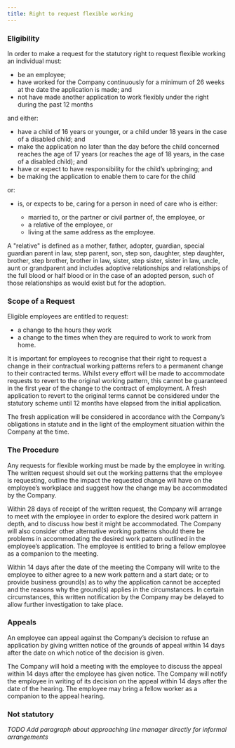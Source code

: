 ```yaml
---
title: Right to request flexible working
---
```


### Eligibility

In order to make a request for the statutory right to request flexible working an individual must:

* be an employee;
* have worked for the Company continuously for a minimum of 26 weeks at the date the application is made; and
* not have made another application to work flexibly under the right during the past 12 months

and either:

* have a child of 16 years or younger, or a child under 18 years in the case of a disabled child; and
* make the application no later than the day before the child concerned reaches the age of 17 years (or reaches the age of 18 years, in the case of a disabled child); and
* have or expect to have responsibility for the child’s upbringing; and
* be making the application to enable them to care for the child

or:

* is, or expects to be, caring for a person in need of care who is either:

  * married to, or the partner or civil partner of, the employee, or
  * a relative of the employee, or
  * living at the same address as the employee.

A "relative" is defined as a mother, father, adopter, guardian, special guardian parent in law, step parent, son, step son, daughter, step daughter, brother, step brother, brother in law, sister, step sister, sister in law, uncle, aunt or grandparent and includes adoptive relationships and relationships of the full blood or half blood or in the case of an adopted person, such of those relationships as would exist but for the adoption.



### Scope of a Request

Eligible employees are entitled to request:

* a change to the hours they work
* a change to the times when they are required to work to work from home.

It is important for employees to recognise that their right to request a change in their contractual working patterns refers to a permanent change to their contracted terms.  Whilst every effort will be made to accommodate requests to revert to the original working pattern, this cannot be guaranteed in the first year of the change to the contract of employment.  A fresh application to revert to the original terms cannot be considered under the statutory scheme until 12 months have elapsed from the initial application.

The fresh application will be considered in accordance with the Company’s obligations in statute and in the light of the employment situation within the Company at the time.

### The Procedure

Any requests for flexible working must be made by the employee in writing. The written request should set out the working patterns that the employee is requesting, outline the impact the requested change will have on the employee’s workplace and suggest how the change may be accommodated by the Company.

Within 28 days of receipt of the written request, the Company will arrange to meet with the employee in order to explore the desired work pattern in depth, and to discuss how best it might be accommodated. The Company will also consider other alternative working patterns should there be problems in accommodating the desired work pattern outlined in the employee’s application. The employee is entitled to bring a fellow employee as a companion to the meeting.

Within 14 days after the date of the meeting the Company will write to the employee to either agree to a new work pattern and a start date; or to provide business ground(s) as to why the application cannot be accepted and the reasons why the ground(s) applies in the circumstances.  In certain circumstances, this written notification by the Company may be delayed to allow further investigation to take place.


### Appeals

An employee can appeal against the Company’s decision to refuse an application by giving written notice of the grounds of appeal within 14 days after the date on which notice of the decision is given.

The Company will hold a meeting with the employee to discuss the appeal within 14 days after the employee has given notice. The Company will notify the employee in writing of its decision on the appeal within 14 days after the date of the hearing. The employee may bring a fellow worker as a companion to the appeal hearing.

### Not statutory

_TODO Add paragraph about approaching line manager directly for informal arrangements_
